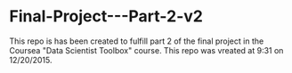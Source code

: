 # Final-Project---Part-2-v2
This repo is has been created to fulfill part 2 of the final project in the Coursea "Data Scientist Toolbox" course. This repo was vreated at 9:31 on 12/20/2015.
